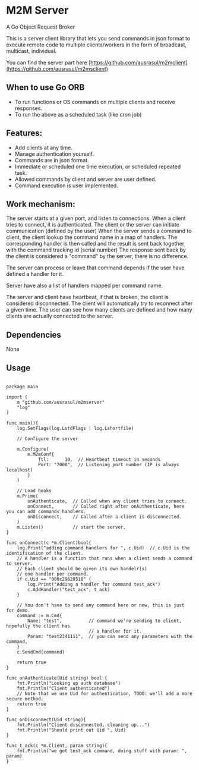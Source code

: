 # M2M Server

A Go Object Request Broker

This is a server client library that lets you send commands in json format to execute remote code
 to multiple clients/workers in the form of broadcast, multicast, individual.

You can find the server part here [https://github.com/ausrasul/m2mclient](https://github.com/ausrasul/m2msclient)

## When to use Go ORB
- To run functions or OS commands on multiple clients and receive responses.
- To run the above as a scheduled task (like cron job)

## Features:
- Add clients at any time.
- Manage authentication yourself.
- Commands are in json format.
- Immediate or scheduled one time execution, or scheduled repeated task.
- Allowed commands by client and server are user defined.
- Command execution is user implemented.

## Work mechanism:
The server starts at a given port, and listen to connections.
When a client tries to connect, it is authenticated.
The client or the server can initiate communication (defined by the user)
When the server sends a command to client, the client lookup the command name in a map of handlers.
The corresponding handler is then called and the result is sent back together with the command tracking id (serial number)
The response sent back by the client is considered a "command" by the server, there is no difference.

The server can process or leave that command depends if the user have defined a handler for it.

Server have also a list of handlers mapped per command name.

The server and client have heartbeat, if that is broken, the client is considered disconnected.
The client will automatically try to reconnect after a given time.
The user can see how many clients are defined and how many clients are actually connected to the server.

## Dependencies
None

## Usage

```

package main

import (
	m "github.com/ausrasul/m2mserver"
	"log"
)

func main(){
	log.SetFlags(log.LstdFlags | log.Lshortfile)

	// Configure the server

	m.Configure(
		m.M2mConf{
			Ttl:      10,  // Heartbeat timeout in seconds
			Port: "7000",  // Listening port number (IP is always localhost)
		}
	)

	// Load hooks
	m.Prime(
		onAuthenticate,  // Called when any client tries to connect.
		onConnect,       // Called right after onAuthenticate, here you can add commands handlers.
		onDisconnect,    // Called after a client is disconnected.
	)
	m.Listen()           // start the server.
}

func onConnect(c *m.Client)bool{
	log.Print("adding command handlers for ", c.Uid)  // c.Uid is the identification of the client.
	// A handler is a function that runs when a client sends a command to server.
	// Each client should be given its own handelr(s)
	// one handler per command.
	if c.Uid == "000c29620510" {
		log.Print("Adding a handler for command test_ack")
		c.AddHandler("test_ack", t_ack)
	}

	// You don't have to send any command here or now, this is just for demo.
	command := m.Cmd{
		Name: "test",          // command we're sending to client, hopefully the client has
		                       // a handler for it.
		Param: "test2341111",  // you can send any parameters with the command,
	}
	c.SendCmd(command)

	return true
}

func onAuthenticate(Uid string) bool {
	fmt.Println("Looking up auth database")
	fmt.Println("Client authenticated")
	// Note that we use Uid for authentication, TODO: we'll add a more secure method.
	return true
}

func onDisconnect(Uid string){
	fmt.Println("Client disconnected, cleaning up...")
	fmt.Println("Should print out Uid ", Uid)
}

func t_ack(c *m.Client, param string){
	fmt.Println("we got test_ack command, doing stuff with param: ", param)
}

```
